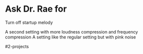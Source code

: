 # Ask Dr. Rae for

Turn off startup melody

A second setting with more loudness compression and frequency compression 
A setting like the regular setting but with pink noise

#2-projects

